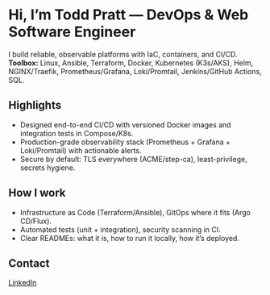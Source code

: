 # Hi, I’m Todd Pratt — DevOps & Web Software Engineer

I build reliable, observable platforms with IaC, containers, and CI/CD.  
**Toolbox:** Linux, Ansible, Terraform, Docker, Kubernetes (K3s/AKS), Helm, NGINX/Traefik, Prometheus/Grafana, Loki/Promtail, Jenkins/GitHub Actions, SQL.

## Highlights
- Designed end-to-end CI/CD with versioned Docker images and integration tests in Compose/K8s.
- Production-grade observability stack (Prometheus + Grafana + Loki/Promtail) with actionable alerts.
- Secure by default: TLS everywhere (ACME/step-ca), least-privilege, secrets hygiene.

## How I work
- Infrastructure as Code (Terraform/Ansible), GitOps where it fits (Argo CD/Flux).
- Automated tests (unit + integration), security scanning in CI.
- Clear READMEs: what it is, how to run it locally, how it’s deployed.

## Contact
[LinkedIn](https://www.linkedin.com/in/todd-pratt-841522134/)

